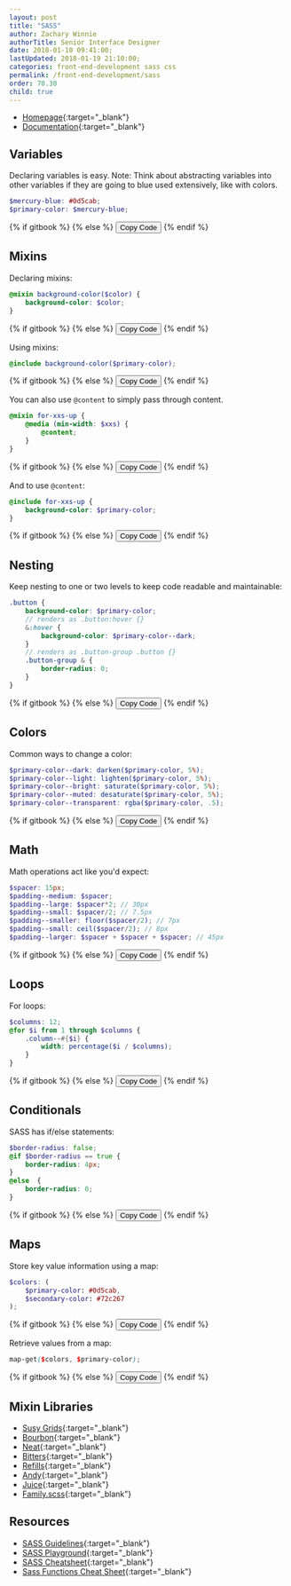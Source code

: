 ```yaml
---
layout: post
title: "SASS"
author: Zachary Winnie
authorTitle: Senior Interface Designer
date: 2018-01-10 09:41:00;
lastUpdated: 2018-01-19 21:10:00;
categories: front-end-development sass css
permalink: /front-end-development/sass
order: 70.30
child: true
---
```


* [Homepage](http://sass-lang.com/){:target="_blank"}
* [Documentation](http://sass-lang.com/documentation){:target="_blank"}

## Variables

Declaring variables is easy. Note: Think about abstracting variables into other variables if they are going to blue used extensively, like with colors.

``` scss
$mercury-blue: #0d5cab;
$primary-color: $mercury-blue;
```
{% if gitbook %}
{% else %}
  <button type="button" class="button button--white button--smallest button--copy">Copy Code</button>
{% endif %}

## Mixins

Declaring mixins:

``` scss
@mixin background-color($color) {
    background-color: $color;
}
```
{% if gitbook %}
{% else %}
  <button type="button" class="button button--white button--smallest button--copy">Copy Code</button>
{% endif %}

Using mixins:

``` scss
@include background-color($primary-color);
```
{% if gitbook %}
{% else %}
  <button type="button" class="button button--white button--smallest button--copy">Copy Code</button>
{% endif %}

You can also use <code>@content</code> to simply pass through content.

``` scss
@mixin for-xxs-up {
    @media (min-width: $xxs) {
        @content;
    }
}
```
{% if gitbook %}
{% else %}
  <button type="button" class="button button--white button--smallest button--copy">Copy Code</button>
{% endif %}

And to use <code>@content</code>:

``` scss
@include for-xxs-up {
    background-color: $primary-color;
}
```
{% if gitbook %}
{% else %}
  <button type="button" class="button button--white button--smallest button--copy">Copy Code</button>
{% endif %}

## Nesting

Keep nesting to one or two levels to keep code readable and maintainable:

``` scss
.button {
    background-color: $primary-color;
    // renders as .button:hover {}
    &:hover {
        background-color: $primary-color--dark;
    }
    // renders as .button-group .button {}
    .button-group & {
        border-radius: 0;
    }
}
```
{% if gitbook %}
{% else %}
  <button type="button" class="button button--white button--smallest button--copy">Copy Code</button>
{% endif %}

## Colors

Common ways to change a color:

``` scss
$primary-color--dark: darken($primary-color, 5%);
$primary-color--light: lighten($primary-color, 5%);
$primary-color--bright: saturate($primary-color, 5%);
$primary-color--muted: desaturate($primary-color, 5%);
$primary-color--transparent: rgba($primary-color, .5);
```
{% if gitbook %}
{% else %}
  <button type="button" class="button button--white button--smallest button--copy">Copy Code</button>
{% endif %}

## Math

Math operations act like you'd expect:

``` scss
$spacer: 15px;
$padding--medium: $spacer;
$padding--large: $spacer*2; // 30px
$padding--small: $spacer/2; // 7.5px
$padding--smaller: floor($spacer/2); // 7px
$padding--small: ceil($spacer/2); // 8px
$padding--larger: $spacer + $spacer + $spacer; // 45px
```
{% if gitbook %}
{% else %}
  <button type="button" class="button button--white button--smallest button--copy">Copy Code</button>
{% endif %}

## Loops

For loops:

``` scss
$columns: 12;
@for $i from 1 through $columns {
    .column--#{$i} {
        width: percentage($i / $columns);
    }
}
```
{% if gitbook %}
{% else %}
  <button type="button" class="button button--white button--smallest button--copy">Copy Code</button>
{% endif %}

## Conditionals

SASS has if/else statements:

``` scss
$border-radius: false;
@if $border-radius == true {
    border-radius: 4px;
}
@else  {
    border-radius: 0;
}
```
{% if gitbook %}
{% else %}
  <button type="button" class="button button--white button--smallest button--copy">Copy Code</button>
{% endif %}

## Maps

Store key value information using a map:

``` scss
$colors: (
    $primary-color: #0d5cab,
    $secondary-color: #72c267
);
```
{% if gitbook %}
{% else %}
  <button type="button" class="button button--white button--smallest button--copy">Copy Code</button>
{% endif %}

Retrieve values from a map:

``` scss
map-get($colors, $primary-color);
```
{% if gitbook %}
{% else %}
  <button type="button" class="button button--white button--smallest button--copy">Copy Code</button>
{% endif %}

## Mixin Libraries

* [Susy Grids](http://oddbird.net/susy/){:target="_blank"}
* [Bourbon](https://www.bourbon.io/){:target="_blank"}
* [Neat](https://neat.bourbon.io/){:target="_blank"}
* [Bitters](http://bitters.bourbon.io/){:target="_blank"}
* [Refills](http://refills.bourbon.io/){:target="_blank"}
* [Andy](http://gillesbertaux.com/andy/){:target="_blank"}
* [Juice](http://kylebrumm.com/juice/){:target="_blank"}
* [Family.scss](https://lukyvj.github.io/family.scss/){:target="_blank"}

## Resources

* [SASS Guidelines](https://sass-guidelin.es/){:target="_blank"}
* [SASS Playground](https://www.sassmeister.com/){:target="_blank"}
* [SASS Cheatsheet](https://devhints.io/sass){:target="_blank"}
* [Sass Functions Cheat Sheet](https://gist.github.com/AllThingsSmitty/3bcc79da563df756be46){:target="_blank"}